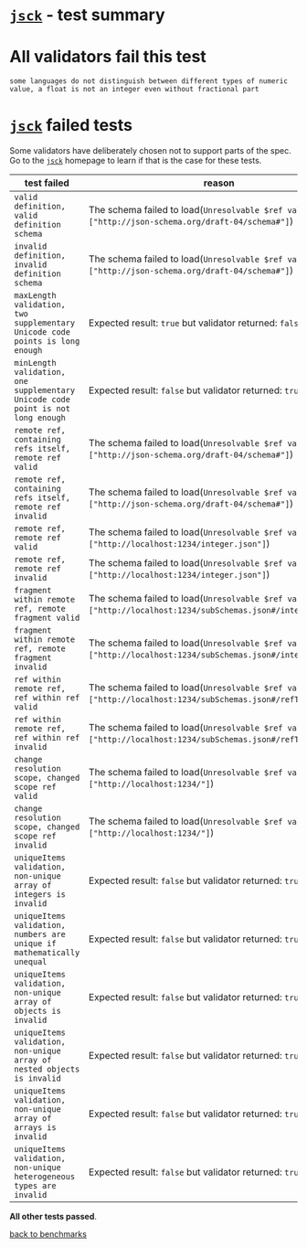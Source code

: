 # [`jsck`](https://github.com/pandastrike/jsck) - test summary

# All validators fail this test

`some languages do not distinguish between different types of numeric value, a float is not an integer even without fractional part`


# [`jsck`](https://github.com/pandastrike/jsck) failed tests

Some validators have deliberately chosen not to support parts of the spec. Go to the [`jsck`](https://github.com/pandastrike/jsck) homepage to learn if
that is the case for these tests.

|test failed|reason
|-----------|------
|`valid definition, valid definition schema`|The schema failed to load(`Unresolvable $ref values: ["http://json-schema.org/draft-04/schema#"]`)
|`invalid definition, invalid definition schema`|The schema failed to load(`Unresolvable $ref values: ["http://json-schema.org/draft-04/schema#"]`)
|`maxLength validation, two supplementary Unicode code points is long enough`|Expected result: `true` but validator returned: `false`
|`minLength validation, one supplementary Unicode code point is not long enough`|Expected result: `false` but validator returned: `true`
|`remote ref, containing refs itself, remote ref valid`|The schema failed to load(`Unresolvable $ref values: ["http://json-schema.org/draft-04/schema#"]`)
|`remote ref, containing refs itself, remote ref invalid`|The schema failed to load(`Unresolvable $ref values: ["http://json-schema.org/draft-04/schema#"]`)
|`remote ref, remote ref valid`|The schema failed to load(`Unresolvable $ref values: ["http://localhost:1234/integer.json"]`)
|`remote ref, remote ref invalid`|The schema failed to load(`Unresolvable $ref values: ["http://localhost:1234/integer.json"]`)
|`fragment within remote ref, remote fragment valid`|The schema failed to load(`Unresolvable $ref values: ["http://localhost:1234/subSchemas.json#/integer"]`)
|`fragment within remote ref, remote fragment invalid`|The schema failed to load(`Unresolvable $ref values: ["http://localhost:1234/subSchemas.json#/integer"]`)
|`ref within remote ref, ref within ref valid`|The schema failed to load(`Unresolvable $ref values: ["http://localhost:1234/subSchemas.json#/refToInteger"]`)
|`ref within remote ref, ref within ref invalid`|The schema failed to load(`Unresolvable $ref values: ["http://localhost:1234/subSchemas.json#/refToInteger"]`)
|`change resolution scope, changed scope ref valid`|The schema failed to load(`Unresolvable $ref values: ["http://localhost:1234/"]`)
|`change resolution scope, changed scope ref invalid`|The schema failed to load(`Unresolvable $ref values: ["http://localhost:1234/"]`)
|`uniqueItems validation, non-unique array of integers is invalid`|Expected result: `false` but validator returned: `true`
|`uniqueItems validation, numbers are unique if mathematically unequal`|Expected result: `false` but validator returned: `true`
|`uniqueItems validation, non-unique array of objects is invalid`|Expected result: `false` but validator returned: `true`
|`uniqueItems validation, non-unique array of nested objects is invalid`|Expected result: `false` but validator returned: `true`
|`uniqueItems validation, non-unique array of arrays is invalid`|Expected result: `false` but validator returned: `true`
|`uniqueItems validation, non-unique heterogeneous types are invalid`|Expected result: `false` but validator returned: `true`

**All other tests passed**.

[back to benchmarks](https://github.com/Muscula/json-schema-benchmark)